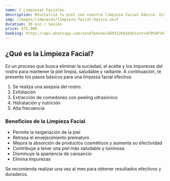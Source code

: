 ```yaml
---
name: 2 Limpiezas Faciales
description: Revitaliza tu piel con nuestra limpieza facial básica. Este tratamiento elimina impurezas, oxigena tu rostro y mejora la absorción de productos cosméticos. Disfruta de una piel más saludable y luminosa, recomendada una vez al mes para resultados duraderos. ¡Reserva tu cita hoy!
img: /images/limpiezas/limpieza-facial-basica.avif
duration: 30 min / Sesión
price: $75.900
booking: https://api.whatsapp.com/send?phone=56931268104&text=%F0%9F%91%8B%F0%9F%8F%BB%20%C2%A1Hola!%20Quisiera%20agendar%20una%20hora%20para%20la%20promoci%C3%B3n%20de%202%20limpiezas%20faciales.
---
```


## ¿Qué es la Limpieza Facial?

Es un proceso que busca eliminar la suciedad, el aceite y los impurezas del rostro para mantener la piel limpia, saludable y radiante. A continuación, te presento los pasos básicos para una limpieza facial efectiva:

1. Se realiza una asepsia del rostro.
2. Exfoliación
3. Extracción de comedones con peeling ultrasónico
4. Hidratación y nutrición
5. Alta frecuencia

### Beneficios de la Limpieza Facial

- Permite la oxigenación de la piel
- Retrasa el envejecimiento prematuro
- Mejora la absorción de productos cosméticos y aumenta su efectividad
- Contribuye a tener una piel más saludable y luminosa
- Disminuye la apariencia de cansancio
- Elimina impurezas

Se recomienda realizar una vez al mes para obtener resultados efectivos y duraderos.
